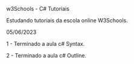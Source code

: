 w3Schools - C# Tutoriais

Estudando tutoriais da escola online W3Schools.

05/06/2023

1 - Terminado a aula c# Syntax.

2 - Terminado a aula c# Outline.
